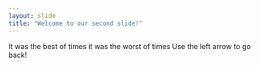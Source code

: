 ```yaml
---
layout: slide
title: "Welcome to our second slide!"
---
```

It was the best of times it was the worst of times
Use the left arrow to go back!
